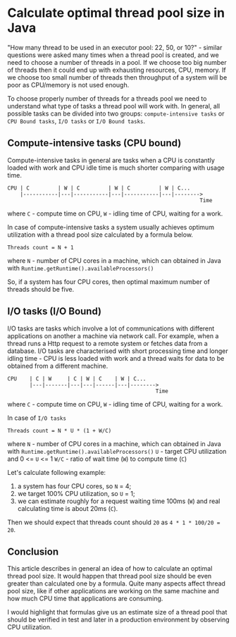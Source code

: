 # Calculate optimal thread pool size in Java
"How many thread to be used in an executor pool: 22, 50, or 10?" - similar questions were asked many times when a thread pool is created, and we need to choose a number of threads in a pool. If we choose too big number of threads then it could end up with exhausting resources, CPU, memory. If we choose too small number of threads then throughput of a system will be poor as CPU/memory is not used enough. 

To choose properly number of threads for a threads pool we need to understand what type of tasks a thread pool will work with. 
In general, all possible tasks can be divided into two groups: `compute-intensive tasks` or `CPU Bound tasks`, `I/O tasks` or `I/O Bound tasks`.

## Compute-intensive tasks (CPU bound)
Compute-intensive tasks in general are tasks when a CPU is constantly loaded with work and CPU idle time is much shorter comparing with usage time.

```text
CPU | C         | W | C         | W | C         | W | C... 
    |-----------|---|-----------|---|-----------|---|-------->
                                                             Time    
```
where `C` - compute time on CPU, `W` - idling time of CPU, waiting for a work.

In case of compute-intensive tasks a system usually achieves optimum utilization with a thread pool size calculated by a formula below.

```
Threads count = N + 1
```

where `N` - number of CPU cores in a machine, which can obtained in Java with `Runtime.getRuntime().availableProcessors()`

So, if a system has four CPU cores, then optimal maximum number of threads should be five.

## I/O tasks (I/O Bound)
I/O tasks are tasks which involve a lot of communications with different applications on another a machine via network call. For example, when a thread runs a Http request to a remote system or fetches data from a database. I/O tasks are characterised with short processing time and longer idling time - CPU is less loaded with work and a thread waits for data to be obtained from a different machine.

```text
CPU    | C | W     | C | W | C    | W | C... 
       |---|-------|---|---|------|---|-------->
                                               Time    
```
where `C` - compute time on CPU, `W` - idling time of CPU, waiting for a work.

In case of `I/O tasks` 

```
Threads count = N * U * (1 + W/C)
```

where
`N` - number of CPU cores in a machine, which can obtained in Java with `Runtime.getRuntime().availableProcessors()`
`U` - target CPU utilization and 0 <= `U` <= 1
`W/C` - ratio of wait time (`W`) to compute time (`C`)

Let's calculate following example:
1. a system has four CPU cores, so `N` = 4;
2. we target 100% CPU utilization, so `U` = 1;
3. we can estimate roughly for a request waiting time 100ms (`W`) and real calculating time is about 20ms (`C`). 

Then we should expect that threads count should `20` as `4 * 1 * 100/20 = 20`.

## Conclusion
This article describes in general an idea of how to calculate an optimal thread pool size. It would happen that thread pool size should be even greater than calculated one by a formula. Quite many aspects affect thread pool size, like if other applications are working on the same machine and how much CPU time that applications are consuming.

I would highlight that formulas give us an estimate size of a thread pool that should be verified in test and later in a production environment by observing CPU utilization.
